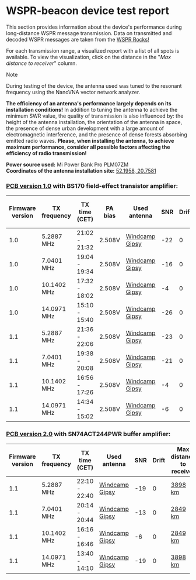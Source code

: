 # WSPR-beacon device test report

This section provides information about the device's performance during long-distance WSPR message transmission. Data on transmitted and decoded WSPR messages are taken from the [WSPR Rocks!](http://wspr.rocks/)

For each transmission range, a visualized report with a list of all spots is available. To view the visualization, click on the distance in the "_Max distance to receiver_" column.

> [!NOTE]
>During testing of the device, the antenna used was tuned to the resonant frequency using the NanoVNA vector network analyzer.  
>
>**The efficiency of an antenna's performance largely depends on its installation conditions!** In addition to tuning the antenna to achieve the minimum SWR value, the quality of transmission is also influenced by: the height of the antenna installation, the orientation of the antenna in space, the presence of dense urban development with a large amount of electromagnetic interference, and the presence of dense forests absorbing emitted radio waves. **Please, when installing the antenna, to achieve maximum performance, consider all possible factors affecting the efficiency of radio transmission!**

**Power source used:** Mi Power Bank Pro PLM07ZM  
**Coordinates of the antenna installation site:** [52.1958, 20.7581](https://maps.app.goo.gl/dVwvhpxdYiYVqSht5)

### [PCB version 1.0](https://github.com/IgrikXD/WSPR-beacon/releases/tag/wspr-beacon-1.0) with BS170 field-effect transistor amplifier:

| Firmware version | TX frequency | TX time (CET) | PA bias | Used antenna     | SNR | Drift | Max distance to receiver                            |
|------------------|--------------|---------------|---------|------------------|-----|-------|-----------------------------------------------------|
| 1.0              | 5.2887 MHz   | 21:02 - 21:32 | 2.508V  | [Windcamp Gipsy] | -22 | 0     | [3898 km](https://kmzview.com/oLjDi97JSwUt4asd76AU) |
| 1.0              | 7.0401 MHz   | 19:04 - 19:34 | 2.508V  | [Windcamp Gipsy] | -16 | 0     | [2849 km](https://kmzview.com/QG6PJxd4n7pIKje1FPqJ) |
| 1.0              | 10.1402 MHz  | 17:32 - 18:02 | 2.508V  | [Windcamp Gipsy] | -4  | 0     | 2849 km                                             |
| 1.0              | 14.0971 MHz  | 15:10 - 15:40 | 2.508V  | [Windcamp Gipsy] | -26 | 0     | 1797 km                                             |
| 1.1              | 5.2887 MHz   | 21:36 - 22:06 | 2.508V  | [Windcamp Gipsy] | -23 | 0     | [3898 km](https://kmzview.com/xUuaNxEI2ygnvwKXAeCg) |
| 1.1              | 7.0401 MHz   | 19:38 - 20:08 | 2.508V  | [Windcamp Gipsy] | -21 | 0     | [2043 km](https://kmzview.com/ISVBaADCSzKYEnMFMueG) |
| 1.1              | 10.1402 MHz  | 16:56 - 17:26 | 2.508V  | [Windcamp Gipsy] | -4  | 0     | 2849 km                                             |
| 1.1              | 14.0971 MHz  | 14:34 - 15:02 | 2.508V  | [Windcamp Gipsy] | -6  | 0     | 1721 km                                             |

### [PCB version 2.0](https://github.com/IgrikXD/WSPR-beacon/releases/tag/wspr-beacon-pcb-2.0) with SN74ACT244PWR buffer amplifier:

| Firmware version | TX frequency | TX time (CET) | Used antenna     | SNR | Drift | Max distance to receiver                            |
|------------------|--------------|---------------|------------------|-----|-------|-----------------------------------------------------|
| 1.1              | 5.2887 MHz   | 22:10 - 22:40 | [Windcamp Gipsy] | -19 | 0     | [3898 km](https://kmzview.com/C4Vx5jR3cHyAeCuntnj1) |
| 1.1              | 7.0401 MHz   | 20:14 - 20:44 | [Windcamp Gipsy] | -13 | 0     | [2849 km](https://kmzview.com/xsiJUzFLm3NW8JmR7vqk) |
| 1.1              | 10.1402 MHz  | 16:16 - 16:46 | [Windcamp Gipsy] | -6  | 0     | [2849 km](https://kmzview.com/oxZQNGHUcbKiORljG38z) |
| 1.1              | 14.0971 MHz  | 13:40 - 14:10 | [Windcamp Gipsy] | -19 | 0     | [3898 km](https://kmzview.com/sHu8uqWiTvDA2ghHyNwx) |

[Windcamp Gipsy]: https://www.windcamp.cn/productinfo/372468.html